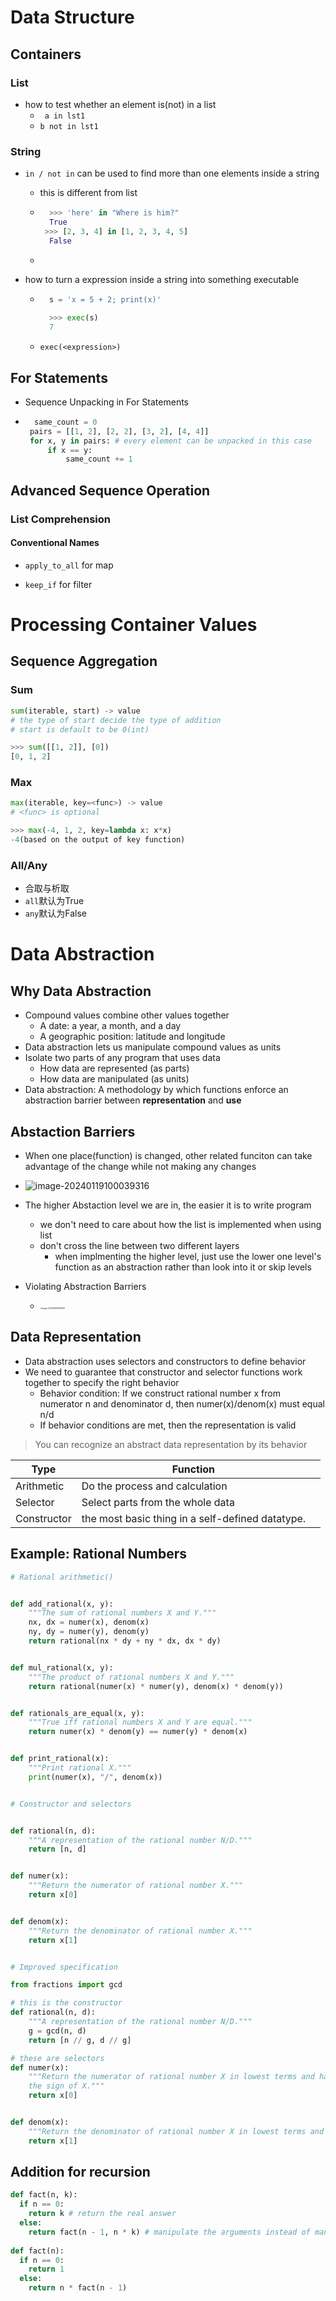 # Data Structure

## Containers

### List

- how to test whether an element is(not) in a list
	- ` a in lst1`
	- `b not in lst1`

### String

- `in / not in` can be used to find more than one elements inside a string

	- this is different from list

	-  ```python
		 >>> 'here' in "Where is him?"
		 True
		>>> [2, 3, 4] in [1, 2, 3, 4, 5]
		 False
		```

	- 

- how to turn a expression inside a string into something executable

	- ```python
		s = 'x = 5 + 2; print(x)'
		
		>>> exec(s)
		7
		```
	
	- `exec(<expression>)`
	

## For Statements

- Sequence Unpacking in For Statements

-  ```python
	 same_count = 0
	pairs = [[1, 2], [2, 2], [3, 2], [4, 4]]
	for x, y in pairs: # every element can be unpacked in this case
		if x == y:
			same_count += 1
	```

## Advanced Sequence Operation

### List Comprehension

#### Conventional Names

- `apply_to_all` for map

- `keep_if` for filter




# Processing Container Values

## Sequence Aggregation

### Sum

```python
sum(iterable, start) -> value
# the type of start decide the type of addition
# start is default to be 0(int)

>>> sum([[1, 2]], [0])
[0, 1, 2]
```

### Max

```python
max(iterable, key=<func>) -> value
# <func> is optional

>>> max(-4, 1, 2, key=lambda x: x*x)
-4(based on the output of key function)

```

### All/Any

- 合取与析取
- `all`默认为True
- `any`默认为False



# Data Abstraction

## Why Data Abstraction

- Compound values combine other values together
	- A date: a year, a month, and a day
	- A geographic position: latitude and longitude
- Data abstraction lets us manipulate compound values as units
- Isolate two parts of any program that uses data
	- How data are represented (as parts)
	- How data are manipulated (as units)
- Data abstraction: A methodology by which functions enforce an abstraction barrier between **representation** and **use**

## Abstaction Barriers

- When one place(function) is changed, other related funciton can take advantage of the change while not making any changes
- <img src="Week5.assets/image-20240119100039316.png" alt="image-20240119100039316" style="zoom:100%;" />

- The higher Abstaction level we are in, the easier it is to write program
	- we don't need to care about how the list is implemented when using list
	- don't cross the line between two different layers
		- when implmenting the higher level, just use the lower one level's function as an abstraction rather than look into it or skip levels
- Violating Abstraction Barriers
	- <img src="Week5.assets/image-20240119100919952.png" alt="image-20240119100919952" style="zoom:20%;" />

## Data Representation

- Data abstraction uses selectors and constructors to define behavior
- We need to guarantee that constructor and selector functions work together to specify the right behavior
	- Behavior condition: If we construct rational number x from numerator n and denominator d, then numer(x)/denom(x) must equal n/d
	- If behavior conditions are met, then the representation is valid

> You can recognize an abstract data representation by its behavior

| Type        | Function                                         |      |
| ----------- | ------------------------------------------------ | ---- |
| Arithmetic  | Do the process and calculation                   |      |
| Selector    | Select parts from the whole data                 |      |
| Constructor | the most basic thing in a self-defined datatype. |      |

## Example: Rational Numbers

```python
# Rational arithmetic()


def add_rational(x, y):
    """The sum of rational numbers X and Y."""
    nx, dx = numer(x), denom(x)
    ny, dy = numer(y), denom(y)
    return rational(nx * dy + ny * dx, dx * dy)


def mul_rational(x, y):
    """The product of rational numbers X and Y."""
    return rational(numer(x) * numer(y), denom(x) * denom(y))


def rationals_are_equal(x, y):
    """True iff rational numbers X and Y are equal."""
    return numer(x) * denom(y) == numer(y) * denom(x)


def print_rational(x):
    """Print rational X."""
    print(numer(x), "/", denom(x))


# Constructor and selectors


def rational(n, d):
    """A representation of the rational number N/D."""
    return [n, d]


def numer(x):
    """Return the numerator of rational number X."""
    return x[0]


def denom(x):
    """Return the denominator of rational number X."""
    return x[1]


# Improved specification

from fractions import gcd

# this is the constructor
def rational(n, d): 
    """A representation of the rational number N/D."""
    g = gcd(n, d)
    return [n // g, d // g]

# these are selectors
def numer(x):
    """Return the numerator of rational number X in lowest terms and having
    the sign of X."""
    return x[0]


def denom(x):
    """Return the denominator of rational number X in lowest terms and positive."""
    return x[1]

```

## Addition for recursion

```python
def fact(n, k): 
  if n == 0:
    return k # return the real answer
  else:
    return fact(n - 1, n * k) # manipulate the arguments instead of manipulating the return statement
  
def fact(n):
  if n == 0:
    return 1
  else:
    return n * fact(n - 1)
```

